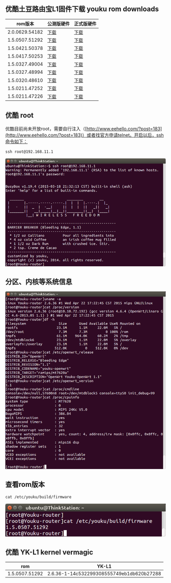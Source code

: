 ## 优酷土豆路由宝L1固件下载 youku rom downloads

rom版本 | 公测版硬件 | 正式版硬件
--------|--------|-------
2.0.0629.54182 | [下载](http://desktop.youku.com/openwrt/2.0.0629.54182/1/mtn/openwrt.bin) | [下载](http://desktop.youku.com/openwrt/2.0.0629.54182/2/mtn/openwrt.bin)
1.5.0507.51292 | [下载](http://desktop.youku.com/openwrt/1.5.0507.51292/1/mtn/openwrt.bin) | [下载](http://desktop.youku.com/openwrt/1.5.0507.51292/2/mtn/openwrt.bin)
1.5.0421.50378 | [下载](http://desktop.youku.com/openwrt/1.5.0421.50378/1/mtn/openwrt.bin) | [下载](http://desktop.youku.com/openwrt/1.5.0421.50378/2/mtn/openwrt.bin)
1.5.0417.50253 | [下载](http://desktop.youku.com/openwrt/1.5.0417.50253/1/mtn/openwrt.bin) | [下载](http://desktop.youku.com/openwrt/1.5.0417.50253/2/mtn/openwrt.bin)
1.5.0327.49004 | [下载](http://desktop.youku.com/openwrt/1.5.0327.49004/1/mtn/openwrt.bin) | [下载](http://desktop.youku.com/openwrt/1.5.0327.49004/2/mtn/openwrt.bin)
1.5.0327.48994 | [下载](http://desktop.youku.com/openwrt/1.5.0327.48994/1/mtn/openwrt.bin) | [下载](http://desktop.youku.com/openwrt/1.5.0327.48994/2/mtn/openwrt.bin)
1.5.0320.48610 | [下载](http://desktop.youku.com/openwrt/1.5.0320.48610/1/mtn/openwrt.bin) | [下载](http://desktop.youku.com/openwrt/1.5.0320.48610/2/mtn/openwrt.bin)
1.5.0211.47252 | [下载](http://desktop.youku.com/openwrt/1.5.0211.47252/1/mtn/openwrt.bin) | [下载](http://desktop.youku.com/openwrt/1.5.0211.47252/2/mtn/openwrt.bin)
1.5.0211.47226 | [下载](http://desktop.youku.com/openwrt/1.5.0211.47226/1/mtn/openwrt.bin) | [下载](http://desktop.youku.com/openwrt/1.5.0211.47226/2/mtn/openwrt.bin)

## 优酷 root

优酷目前尚未开放root，需要自行注入（[http://www.eehello.com/?post=183](http://www.eehello.com/?post=183)）或者找官方申请telnet。开启以后，ssh命令如下：

```
ssh root@192.168.11.1
```
![youku YK-L1 ssh](images/ssh-youku-banner.png)

## 分区、内核等系统信息

![youku openwrt version](images/youku-openwrt-version.png)

## 查看rom版本

```
cat /etc/youku/build/firmware
```
![youku firmware version](images/youku-firmware-version.png)

## 优酷 YK-L1 kernel vermagic
rom            | YK-L1
---------------|------------------------------------------
1.5.0507.51292 | 2.6.36-1-14c532299308555749eb1db620b27288

<!-- 多说评论框 start -->
<div class="ds-thread" data-thread-key="docs-youku" data-title="优酷土豆路由宝" data-url="http://openwrt.io/docs/youku/"></div>
<!-- 多说评论框 end -->
